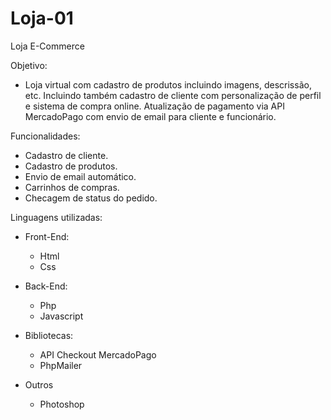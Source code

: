 # Loja-01
Loja E-Commerce

Objetivo:
- Loja virtual com cadastro de produtos incluindo imagens, descrissão, etc. Incluindo também cadastro de cliente com personalização de perfil e sistema de compra online.
Atualização de pagamento via API MercadoPago com envio de email para cliente e funcionário.

Funcionalidades:
- Cadastro de cliente.
- Cadastro de produtos.
- Envio de email automático.
- Carrinhos de compras.
- Checagem de status do pedido.


Linguagens utilizadas:

  - Front-End:
      - Html
      - Css
  
  - Back-End:
      - Php
      - Javascript
      
  - Bibliotecas:
      - API Checkout MercadoPago
      - PhpMailer
      
  - Outros
      - Photoshop
